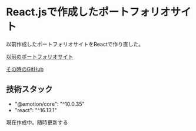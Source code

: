 # React.jsで作成したポートフォリオサイト

以前作成したポートフォリオサイトをReactで作り直した。

[以前のポートフォリオサイト](https://baan.work/)

[その時のGitHub](https://github.com/hashibadaiki/react-portfolio.git)

## 技術スタック
- "@emotion/core": "^10.0.35"
- "react": "^16.13.1"

現在作成中。随時更新する